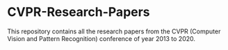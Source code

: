# CVPR-Research-Papers
This repository contains all the research papers from the CVPR (Computer Vision and Pattern Recognition) conference of year 2013 to 2020. 
